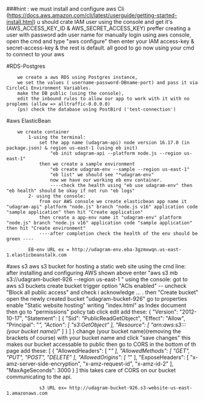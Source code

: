 ###hint : we must install and configure aws Cli (https://docs.aws.amazon.com/cli/latest/userguide/getting-started-install.html)
    u should crate IAM user using the console and get it's (AWS_ACCESS_KEY_ID & AWS_SECRET_ACCESS_KEY) preffer creating a user with password adn user name for manually login using aws console, open the cmd and type "aws configure" then enter your IAM access-key & secret-access-key & the rest is default. all good to go now using your cmd to connect to your aws


#RDS-Postgres

        we create a aws RDS using Postgres instance, 
        we set the values ( username-password-DBname-port) and pass it via CircleCi Environment Variables.
        make the DB public (using the console), 
        edit the inbound rules to allow our app to work with it with no proplems (allow => alltraffic-0.0.0.0)
        (ps) check the database using PostBird ('test-connection')

#aws ElasticBean

        we create container
            1-using the terminal:
                set the app name (udagram-api) node version 16.17.0 (in package.json) & region us-east-1 (using eb init)
                    "eb init udagram-api --platform node.js --region us-east-1"
                then we create a sample environment 
                    "eb create udagram-env --sample --region us-east-1"
                    "eb list" we should see "*udagram-env" 
                    now we have our working eb env container.
                    ----check the health using "eb use udagram-env" then "eb health" should be okay if not run "eb logs" 
            2- using the console:
                from our AWS console we create elasticbean app name it "udagram-api" platform "node.js" branch "node.js v16" application code "sample application" then hit "Create application"
                then create a app-env name it "udagram-env" platform "node.js" branch "node.js v16" application code "sample application" then hit "Create environment"
                ----after completion check the health of the env should be green ----

            EB-env URL ex = http://udagram-env.eba-3gzmxwqn.us-east-1.elasticbeanstalk.com

#aws s3 
        aws s3 bucket for hosting a static web site
            using the cmd line:
                after installing and configuring AWS shown above enter "aws s3 mb s3://udagram-bucket-926 --region us-east-1 "
            using the console:
                got to aws s3 buckets create bucket
                trigger option "ACls enabled" -- uncheck "Block all public access" and check i acknowledge ... . then "Create bucket"
                open the newly created bucket "udagram-bucket-926"
                go to properties enable "Static website hosting" writing "index.html" as Index document
                then go to "permissions" policy tab click edit add these:
                                                                         {
                                                                            "Version": "2012-10-17",
                                                                            "Statement": [
                                                                                {
                                                                                    "Sid": "PublicReadGetObject",
                                                                                    "Effect": "Allow",
                                                                                    "Principal": "*",
                                                                                    "Action": [
                                                                                        "s3:GetObject"
                                                                                    ],
                                                                                    "Resource": [
                                                                                        "arn:aws:s3:::(your bucket name)/*"
                                                                                    ]
                                                                                }
                                                                            ]
                                                                        }
                 change (your bucket name)(removing the brackets of course) with your bucket name and click "save changes"
                 this makes our bucket accessable to public
                 then go to CORS in the bottom of th page add these:
                                                                [
                                                                    {
                                                                        "AllowedHeaders": [
                                                                            "*"
                                                                        ],
                                                                        "AllowedMethods": [
                                                                        "GET",
                                                                            "PUT",
                                                                            "POST",
                                                                            "DELETE"
                                                                        ],
                                                                        "AllowedOrigins": [
                                                                            "*"
                                                                        ],
                                                                        "ExposeHeaders": [
                                                                            "x-amz-server-side-encryption",
                                                                            "x-amz-request-id",
                                                                            "x-amz-id-2"
                                                                        ],
                                                                        "MaxAgeSeconds": 3000
                                                                    }
                                                                ]
                this takes care of CORS on our bucket communicating to the api.

                s3 URL ex= http://udagram-bucket-926.s3-website-us-east-1.amazonaws.com
